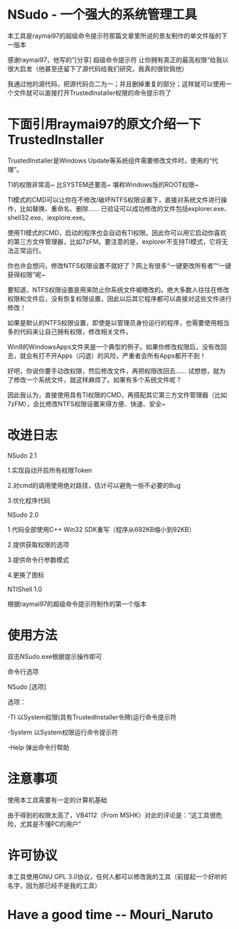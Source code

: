 NSudo - 一个强大的系统管理工具
========================================================================================



本工具是raymai97的超级命令提示符那篇文章里所说的景友制作的单文件版的下一版本



感谢raymai97，他写的”[分享] 超级命令提示符 让你拥有真正的最高权限“给我以很大启发（他甚至还留下了源代码给我们研究，我真的很钦佩他）

我通过他的源代码，把源代码合二为一；并且删掉重复的部分；这样就可以使用一个文件就可以直接打开TrustedInstaller权限的命令提示符了



下面引用raymai97的原文介绍一下TrustedInstaller
========================================================================================

TrustedInstaller是Windows Update等系统组件需要修改文件时，使用的“代理”。


TI的权限非常高~ 比SYSTEM还要高~ 堪称Windows版的ROOT权限~


TI模式的CMD可以让你在不修改/破坏NTFS权限设置下，直接对系统文件进行操作，比如替换、重命名、删除…… 已验证可以成功修改的文件包括explorer.exe、shell32.exe、iexplore.exe。


使用TI模式的CMD，启动的程序也会自动有TI权限。因此你可以用它启动你喜欢的第三方文件管理器，比如7zFM。要注意的是，explorer不支持TI模式，它将无法正常运行。


你也许会想问，修改NTFS权限设置不就好了？网上有很多“一键更改所有者”“一键获得权限”呢~


要知道，NTFS权限设置是用来防止你系统文件被瞎改的。绝大多数人往往在修改权限和文件后，没有恢复权限设置，因此以后其它程序都可以直接对这些文件进行修改！


如果是默认的NTFS权限设置，即使是以管理员身份运行的程序，也需要使用相当多的代码来让自己拥有权限，修改相关文件。


Win8的WindowsApps文件夹是一个典型的例子。如果你修改权限后，没有改回去，就会有打不开Apps（闪退）的风险，严重者会所有Apps都开不到！


好吧，你说你要手动改权限，然后修改文件，再把权限改回去…… 试想想，就为了修改一个系统文件，就这样麻烦了。如果有多个系统文件呢？


因此我认为，直接使用具有TI权限的CMD，再搭配其它第三方文件管理器（比如7zFM），会比修改NTFS权限设置来得方便、快速、安全~



改进日志
========================================================================================


NSudo 2.1



1.实现自动开启所有权限Token


2.对cmd的调用使用绝对路径，估计可以避免一些不必要的Bug


3.优化程序代码




NSudo 2.0



1.代码全部使用C++ Win32 SDK重写（程序从692KB缩小到92KB）


2.提供获取权限的选项

3.提供命令行参数模式


4.更换了图标



NTIShell 1.0


根据raymai97的超级命令提示符制作的第一个版本



使用方法
========================================================================================

双击NSudo.exe根据提示操作即可



命令行选项



NSudo [选项]



选项：



-TI 以System权限(具有TrustedInstaller令牌)运行命令提示符


-System 以System权限运行命令提示符


-Help 弹出命令行帮助



注意事项
========================================================================================

使用本工具需要有一定的计算机基础



由于得到的权限太高了，VB4112（From MSHK）对此的评论是：“这工具很危险，尤其是不懂PC的用户”



许可协议
========================================================================================

本工具使用GNU GPL 3.0协议，任何人都可以修改我的工具（前提起一个好听的名字，因为那已经不是我的工具）



Have a good time -- Mouri_Naruto
========================================================================================
